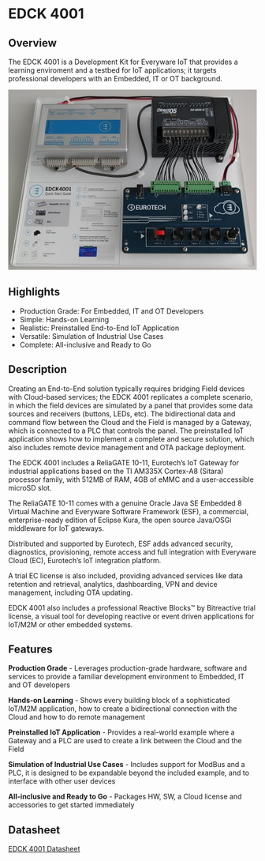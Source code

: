 # EDCK 4001 
## Overview

The EDCK 4001 is a Development Kit for Everyware IoT that provides a learning enviroment and a testbed for IoT applications; 
it targets professional developers with an Embedded, IT or OT background. 

![Devkit](readme-images/first.jpg)

## Highlights

- Production Grade: For Embedded, IT and OT Developers 
- Simple: Hands-on Learning 
- Realistic: Preinstalled End-to-End IoT Application 
- Versatile: Simulation of Industrial Use Cases 
- Complete: All-inclusive and Ready to Go

## Description

Creating an End-to-End solution typically requires bridging Field devices with Cloud-based services; the EDCK 4001 replicates a complete scenario, in which the field devices are simulated by a panel that provides some data sources and receivers (buttons, LEDs, etc). The bidirectional data and command flow between the Cloud and the Field is managed by a Gateway, which is connected to a PLC that controls the panel. 
The preinstalled IoT application shows how to implement a complete and secure solution, which also includes remote device management and OTA package deployment. 

The EDCK 4001 includes a ReliaGATE 10-11, Eurotech’s IoT Gateway for industrial applications based on the TI AM335X Cortex-A8 (Sitara) processor family, with 512MB of RAM, 4GB of eMMC and a user-accessible microSD slot. 

The ReliaGATE 10-11 comes with a genuine Oracle Java SE Embedded 8 Virtual Machine and Everyware Software Framework (ESF), a commercial, enterprise-ready edition of Eclipse Kura, the open source Java/OSGi middleware for IoT gateways. 

Distributed and supported by Eurotech, ESF adds advanced security, diagnostics, provisioning, remote access and full integration with Everyware Cloud (EC), Eurotech’s IoT integration platform. 

A trial EC license is also included, providing advanced services like data retention and retrieval, analytics, dashboarding, VPN and device management, including OTA updating. 

EDCK 4001 also includes a professional Reactive Blocks™ by Bitreactive trial license, a visual tool for developing reactive or event driven applications for IoT/M2M or other embedded systems.

## Features

**Production Grade** - Leverages production-grade hardware, software and services to provide a familiar development environment to Embedded, IT and OT developers 

**Hands-on Learning** - Shows every building block of a sophisticated IoT/M2M application, how to create a bidirectional connection with the Cloud and how to do remote management 

**Preinstalled IoT Application** - Provides a real-world example where a Gateway and a PLC are used to create a link between the Cloud and the Field 

**Simulation of Industrial Use Cases** - Includes support for ModBus and a PLC, it is designed to be expandable beyond the included example, and to interface with other user devices 

**All-inclusive and Ready to Go** - Packages HW, SW, a Cloud license and accessories to get started immediately

## Datasheet

[EDCK 4001 Datasheet](http://www.eurotech.com/DLA/datasheets/Products_Eurotech/EDCK4001_sf.pdf)